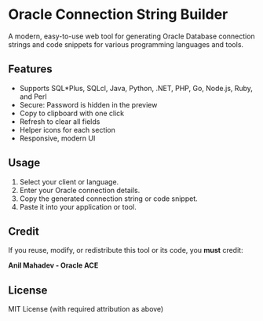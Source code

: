 # Oracle Connection String Builder

A modern, easy-to-use web tool for generating Oracle Database connection strings and code snippets for various programming languages and tools.

## Features
- Supports SQL*Plus, SQLcl, Java, Python, .NET, PHP, Go, Node.js, Ruby, and Perl
- Secure: Password is hidden in the preview
- Copy to clipboard with one click
- Refresh to clear all fields
- Helper icons for each section
- Responsive, modern UI

## Usage
1. Select your client or language.
2. Enter your Oracle connection details.
3. Copy the generated connection string or code snippet.
4. Paste it into your application or tool.

## Credit
If you reuse, modify, or redistribute this tool or its code, you **must** credit:

**Anil Mahadev - Oracle ACE**

## License
MIT License (with required attribution as above)
